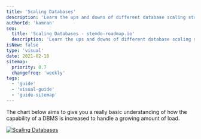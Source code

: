```yaml
---
title: 'Scaling Databases'
description: 'Learn the ups and downs of different database scaling strategies'
authorId: 'kamran'
seo:
  title: 'Scaling Databases - stemdo-roadmap.io'
  description: 'Learn the ups and downs of different database scaling strategies'
isNew: false
type: 'visual'
date: 2021-02-18
sitemap:
  priority: 0.7
  changefreq: 'weekly'
tags:
  - 'guide'
  - 'visual-guide'
  - 'guide-sitemap'
---
```


The chart below aims to give you a really basic understanding of how the capability of a DBMS is increased to handle a growing amount of load.

[![Scaling Databases](/guides/scaling-databases.svg)](/guides/scaling-databases.svg)
